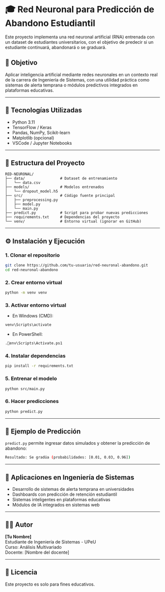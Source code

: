 
# 🎓 Red Neuronal para Predicción de Abandono Estudiantil

Este proyecto implementa una red neuronal artificial (RNA) entrenada con un dataset de estudiantes universitarios, con el objetivo de predecir si un estudiante continuará, abandonará o se graduará.

## 📌 Objetivo
Aplicar inteligencia artificial mediante redes neuronales en un contexto real de la carrera de Ingeniería de Sistemas, con una utilidad práctica como sistemas de alerta temprana o módulos predictivos integrados en plataformas educativas.

---

## 🧠 Tecnologías Utilizadas

- Python 3.11
- TensorFlow / Keras
- Pandas, NumPy, Scikit-learn
- Matplotlib (opcional)
- VSCode / Jupyter Notebooks

---

## 📂 Estructura del Proyecto

```
RED-NEURONAL/
├── data/                # Dataset de entrenamiento
│   └── data.csv
├── models/              # Modelos entrenados
│   └── dropout_model.h5
├── src/                 # Código fuente principal
│   ├── preprocessing.py
│   ├── model.py
│   └── main.py
├── predict.py           # Script para probar nuevas predicciones
├── requirements.txt     # Dependencias del proyecto
└── venv/                # Entorno virtual (ignorar en GitHub)
```

---

## ⚙️ Instalación y Ejecución

### 1. Clonar el repositorio
```bash
git clone https://github.com/tu-usuario/red-neuronal-abandono.git
cd red-neuronal-abandono
```

### 2. Crear entorno virtual
```bash
python -m venv venv
```

### 3. Activar entorno virtual
- En Windows (CMD):
```bash
venv\Scripts\activate
```
- En PowerShell:
```bash
.env\Scripts\Activate.ps1
```

### 4. Instalar dependencias
```bash
pip install -r requirements.txt
```

### 5. Entrenar el modelo
```bash
python src/main.py
```

### 6. Hacer predicciones
```bash
python predict.py
```

---

## 🧪 Ejemplo de Predicción

`predict.py` permite ingresar datos simulados y obtener la predicción de abandono:

```bash
Resultado: Se gradúa (probabilidades: [0.01, 0.03, 0.96])
```

---

## 💼 Aplicaciones en Ingeniería de Sistemas

- Desarrollo de sistemas de alerta temprana en universidades
- Dashboards con predicción de retención estudiantil
- Sistemas inteligentes en plataformas educativas
- Módulos de IA integrados en sistemas web

---

## 👨‍🎓 Autor

**[Tu Nombre]**  
Estudiante de Ingeniería de Sistemas - UPeU  
Curso: Análisis Multivariado  
Docente: [Nombre del docente]

---

## 📄 Licencia

Este proyecto es solo para fines educativos.
